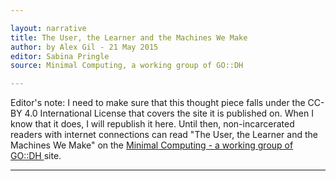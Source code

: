 ```yaml
---

layout: narrative
title: The User, the Learner and the Machines We Make
author: by Alex Gil - 21 May 2015
editor: Sabina Pringle
source: Minimal Computing, a working group of GO::DH

---
```


Editor's note: I need to make sure that this thought piece falls under the CC-BY 4.0 International License that covers the site it is published on. When I know that it does, I will republish it here. Until then, non-incarcerated readers with internet connections can read "The User, the Learner and the Machines We Make" on the <a href="https://go-dh.github.io/mincomp/thoughts/2015/05/21/user-vs-learner/">Minimal Computing - a working group of GO::DH </a> site.

---
